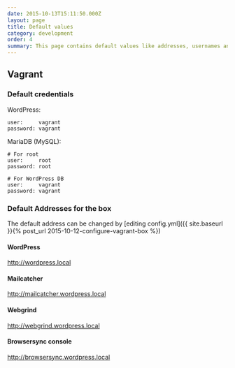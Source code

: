 ```yaml
---
date: 2015-10-13T15:11:50.000Z
layout: page
title: Default values
category: development
order: 4
summary: This page contains default values like addresses, usernames and passwords used in Vagrant box.
---
```

## Vagrant
### Default credentials

WordPress:

```
user:     vagrant
password: vagrant
```

MariaDB (MySQL):

```
# For root
user:     root
password: root

# For WordPress DB
user:     vagrant
password: vagrant
```
### Default Addresses for the box
The default address can be changed by [editing config.yml]({{ site.baseurl }}{% post_url 2015-10-12-configure-vagrant-box %})

#### WordPress
http://wordpress.local

#### Mailcatcher
http://mailcatcher.wordpress.local

#### Webgrind
http://webgrind.wordpress.local

#### Browsersync console
http://browsersync.wordpress.local
